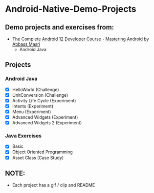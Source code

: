 # Android-Native-Demo-Projects

## Demo projects and exercises from:
- [The Complete Android 12 Developer Course - Mastering Android by Abbass Masri](https://www.udemy.com/course/the-complete-android-10-developer-course-mastering-android/)
  - Android Java

## Projects
### Android Java
- [x] HelloWorld (Challenge)
- [x] UnitConversion (Challenge)
- [x] Activity Life Cycle (Experiment)
- [x] Intents (Experiment)
- [x] Menu (Experiment)
- [x] Advanced Widgets (Experiment)
- [x] Advanced Widgets 2 (Experiment)

### Java Exercises
- [x] Basic
- [x] Object Oriented Programming
- [x] Asset Class (Case Study)

## NOTE:
- Each project has a gif / clip and README